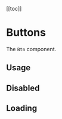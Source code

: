 [[toc]]

# Buttons
The `Btn` component.

## Usage
<Example file="Btn/Usage" />

## Disabled
<Example file="Btn/Disabled" />

## Loading
<Example file="Btn/Loading" />
